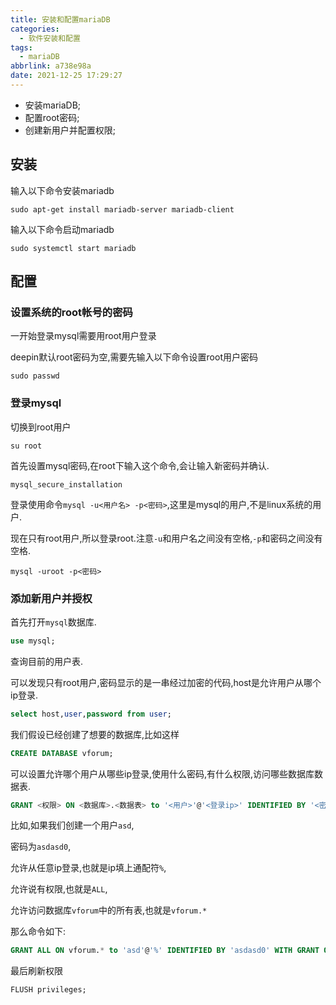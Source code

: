 ```yaml
---
title: 安装和配置mariaDB
categories:
  - 软件安装和配置
tags:
  - mariaDB
abbrlink: a738e98a
date: 2021-12-25 17:29:27
---
```


* 安装mariaDB;
* 配置root密码;
* 创建新用户并配置权限;

<!-- more -->

## 安装

输入以下命令安装mariadb

```shell
sudo apt-get install mariadb-server mariadb-client
```

输入以下命令启动mariadb

```shell
sudo systemctl start mariadb
```

## 配置

### 设置系统的root帐号的密码

一开始登录mysql需要用root用户登录

deepin默认root密码为空,需要先输入以下命令设置root用户密码

```shell
sudo passwd
```

### 登录mysql

切换到root用户

```shell
su root
```

首先设置mysql密码,在root下输入这个命令,会让输入新密码并确认.

```shell
mysql_secure_installation
```

登录使用命令`mysql -u<用户名> -p<密码>`,这里是mysql的用户,不是linux系统的用户.

现在只有root用户,所以登录root.注意`-u`和用户名之间没有空格,`-p`和密码之间没有空格.

```shell
mysql -uroot -p<密码>
```

### 添加新用户并授权

首先打开`mysql`数据库.

```sql
use mysql;
```

查询目前的用户表.

可以发现只有root用户,密码显示的是一串经过加密的代码,host是允许用户从哪个ip登录.

```sql
select host,user,password from user;
```

我们假设已经创建了想要的数据库,比如这样

```sql
CREATE DATABASE vforum;
```

可以设置允许哪个用户从哪些ip登录,使用什么密码,有什么权限,访问哪些数据库数据表.

```sql
GRANT <权限> ON <数据库>.<数据表> to '<用户>'@'<登录ip>' IDENTIFIED BY '<密码>' WITH GRANT OPTION;
```

比如,如果我们创建一个用户`asd`,

密码为`asdasd0`,

允许从任意ip登录,也就是ip填上通配符`%`,

允许说有权限,也就是`ALL`,

允许访问数据库`vforum`中的所有表,也就是`vforum.*`

那么命令如下:

```sql
GRANT ALL ON vforum.* to 'asd'@'%' IDENTIFIED BY 'asdasd0' WITH GRANT OPTION;
```

最后刷新权限

```shell
FLUSH privileges;
```